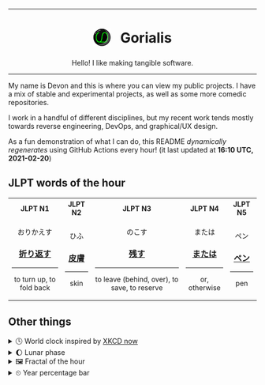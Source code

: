 ***

<h1 align="center">
<sub>
    <img src="readme/resources/avatar.png" height="36">
</sub>
&nbsp;
Gorialis
</h1>
<p align="center">
Hello! I like making tangible software.
</p>

***

My name is Devon and this is where you can view my public projects. I have a mix of stable and experimental projects, as well as some more comedic repositories.

I work in a handful of different disciplines, but my recent work tends mostly towards reverse engineering, DevOps, and graphical/UX design.

As a fun demonstration of what I can do, this README *dynamically regenerates* using GitHub Actions every hour! (it last updated at **16:10 UTC, 2021-02-20**)

<h2>JLPT words of the hour</h2>
<table>
    <tr>
        <th>JLPT N1</th>
        <th>JLPT N2</th>
        <th>JLPT N3</th>
        <th>JLPT N4</th>
        <th>JLPT N5</th>
    </tr>
    <tr>
        <td>
            <p align="center">おりかえす</p>
            <h3 align="center"><b><a href="https://jisho.org/search/%E6%8A%98%E3%82%8A%E8%BF%94%E3%81%99">折り返す</a></b></h3>
            <hr>
            <p align="center">to turn up,<wbr> to fold back</p>
        </td>
        <td>
            <p align="center">ひふ</p>
            <h3 align="center"><b><a href="https://jisho.org/search/%E7%9A%AE%E8%86%9A">皮膚</a></b></h3>
            <hr>
            <p align="center">skin</p>
        </td>
        <td>
            <p align="center">のこす</p>
            <h3 align="center"><b><a href="https://jisho.org/search/%E6%AE%8B%E3%81%99">残す</a></b></h3>
            <hr>
            <p align="center">to leave (behind,<wbr> over),<wbr> to save,<wbr> to reserve</p>
        </td>
        <td>
            <p align="center">または</p>
            <h3 align="center"><b><a href="https://jisho.org/search/%E3%81%BE%E3%81%9F%E3%81%AF">または</a></b></h3>
            <hr>
            <p align="center">or,<wbr> otherwise</p>
        </td>
        <td>
            <p align="center">ペン</p>
            <h3 align="center"><b><a href="https://jisho.org/search/%E3%83%9A%E3%83%B3">ペン</a></b></h3>
            <hr>
            <p align="center">pen</p>
        </td>
    </tr>
</table>

<h2>Other things</h2>
<details>
<summary>🕓  World clock inspired by <a href="https://xkcd.com/now">XKCD now</a></summary>

> <img src="generated/now.png" width="512">

</details>
<details>
<summary>🌔 Lunar phase</summary>

The moon is approximately 32.30% through its phase (Waxing Gibbous).

</details>
<details>
<summary>&#x1f5bc; Fractal of the hour</summary>

> <img src="generated/fractal.png" width="512">

</details>
<details>
<summary>&#x23f2; Year percentage bar</summary>
<pre><code>2021 [██▁▁▁▁▁▁▁▁▁▁▁▁▁▁▁▁▁▁] 13.88%</code></pre>
</details>
